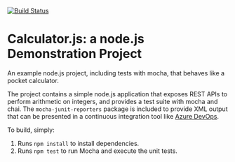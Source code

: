 [![Build Status](https://dev.azure.com/manojchauhanaz/MyDemoProject_AZ-400/_apis/build/status/manojchauhan2022.calculator?branchName=master)](https://dev.azure.com/manojchauhanaz/MyDemoProject_AZ-400/_build/latest?definitionId=4&branchName=master)

Calculator.js: a node.js Demonstration Project
==============================================
An example node.js project, including tests with mocha, that behaves like
a pocket calculator.

The project contains a simple node.js application that exposes REST APIs
to perform arithmetic on integers, and provides a test suite with mocha
and chai.  The `mocha-junit-reporters` package is included to provide XML
output that can be presented in a continuous integration tool like
[Azure DevOps](https://azure.com/devops).

To build, simply:

1. Runs `npm install` to install dependencies.
2. Runs `npm test` to run Mocha and execute the unit tests.

